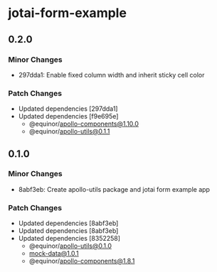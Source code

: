 # jotai-form-example

## 0.2.0

### Minor Changes

- 297dda1: Enable fixed column width and inherit sticky cell color

### Patch Changes

- Updated dependencies [297dda1]
- Updated dependencies [f9e695e]
  - @equinor/apollo-components@1.10.0
  - @equinor/apollo-utils@0.1.1

## 0.1.0

### Minor Changes

- 8abf3eb: Create apollo-utils package and jotai form example app

### Patch Changes

- Updated dependencies [8abf3eb]
- Updated dependencies [8abf3eb]
- Updated dependencies [8352258]
  - @equinor/apollo-utils@0.1.0
  - mock-data@1.0.1
  - @equinor/apollo-components@1.8.1
